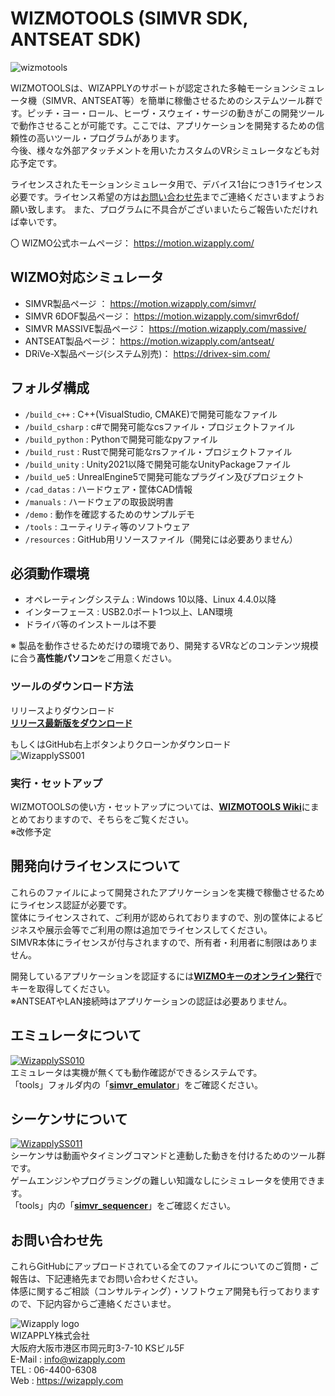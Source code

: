 WIZMOTOOLS (SIMVR SDK, ANTSEAT SDK)
==================

![wizmotools](resources/wizmotools.jpg)

WIZMOTOOLSは、WIZAPPLYのサポートが認定された多軸モーションシミュレータ機（SIMVR、ANTSEAT等）を簡単に稼働させるためのシステムツール群です。ピッチ・ヨー・ロール、ヒーヴ・スウェイ・サージの動きがこの開発ツールで動作させることが可能です。ここでは、アプリケーションを開発するための信頼性の高いツール・プログラムがあります。  
今後、様々な外部アタッチメントを用いたカスタムのVRシミュレータなども対応予定です。

ライセンスされたモーションシミュレータ用で、デバイス1台につき1ライセンス必要です。ライセンス希望の方は[お問い合わせ先](#お問い合わせ先)までご連絡くださいますようお願い致します。
また、プログラムに不具合がございまいたらご報告いただければ幸いです。

〇 WIZMO公式ホームページ： <https://motion.wizapply.com/>

## WIZMO対応シミュレータ
* SIMVR製品ページ ： <https://motion.wizapply.com/simvr/>
* SIMVR 6DOF製品ページ： <https://motion.wizapply.com/simvr6dof/>
* SIMVR MASSIVE製品ページ： <https://motion.wizapply.com/massive/>
* ANTSEAT製品ページ： <https://motion.wizapply.com/antseat/>
* DRiVe-X製品ページ(システム別売)： <https://drivex-sim.com/>

## フォルダ構成
* `/build_c++` : C++(VisualStudio, CMAKE)で開発可能なファイル
* `/build_csharp` : c#で開発可能なcsファイル・プロジェクトファイル
* `/build_python` : Pythonで開発可能なpyファイル
* `/build_rust` : Rustで開発可能なrsファイル・プロジェクトファイル
* `/build_unity` : Unity2021以降で開発可能なUnityPackageファイル
* `/build_ue5` : UnrealEngine5で開発可能なプラグイン及びプロジェクト
* `/cad_datas` : ハードウェア・筐体CAD情報
* `/manuals` : ハードウェアの取扱説明書
* `/demo` : 動作を確認するためのサンプルデモ
* `/tools` : ユーティリティ等のソフトウェア
* `/resources` : GitHub用リソースファイル（開発には必要ありません）

## 必須動作環境
* オペレーティングシステム : Windows 10以降、Linux 4.4.0以降
* インターフェース : USB2.0ポート1つ以上、LAN環境
* ドライバ等のインストールは不要

※ 製品を動作させるためだけの環境であり、開発するVRなどのコンテンツ規模に合う**高性能パソコン**をご用意ください。

### ツールのダウンロード方法
リリースよりダウンロード  
[**リリース最新版をダウンロード**](https://github.com/Wizapply/WIZMO-TOOLS/releases)

もしくはGitHub右上ボタンよりクローンかダウンロード  
![WizapplySS001](resources/screenshot_001.png)  

### 実行・セットアップ
WIZMOTOOLSの使い方・セットアップについては、[**WIZMOTOOLS Wiki**](https://github.com/Wizapply/WIZMOTOOLS/wiki "WIZMOTOOLS Wiki")にまとめておりますので、そちらをご覧ください。  
※改修予定

## 開発向けライセンスについて
これらのファイルによって開発されたアプリケーションを実機で稼働させるためにライセンス認証が必要です。  
筐体にライセンスされて、ご利用が認められておりますので、別の筐体によるビジネスや展示会等でご利用の際は追加でライセンスしてください。  
SIMVR本体にライセンスが付与されますので、所有者・利用者に制限はありません。  

開発しているアプリケーションを認証するには[**WIZMOキーのオンライン発行**](https://simvr.wizapply.com/simvrkeygen/)でキーを取得してください。  
※ANTSEATやLAN接続時はアプリケーションの認証は必要ありません。  

## エミュレータについて
[![WizapplySS010](resources/screenshot_010.png)](https://github.com/Wizapply/WIZMOTOOLS/tree/main/tools/simvr_emulator)   
エミュレータは実機が無くても動作確認ができるシステムです。  
「tools」フォルダ内の「[**simvr_emulator**](https://github.com/Wizapply/WIZMOTOOLS/tree/main/tools/simvr_emulator)」をご確認ください。

## シーケンサについて
[![WizapplySS011](resources/screenshot_011.jpg)](https://github.com/Wizapply/WIZMOTOOLS/tree/main/tools/simvr_sequencer)   
シーケンサは動画やタイミングコマンドと連動した動きを付けるためのツール群です。  
ゲームエンジンやプログラミングの難しい知識なしにシミュレータを使用できます。  
「tools」内の「[**simvr_sequencer**](https://github.com/Wizapply/WIZMOTOOLS/tree/main/tools/simvr_sequencer)」をご確認ください。

## お問い合わせ先
これらGitHubにアップロードされている全てのファイルについてのご質問・ご報告は、下記連絡先までお問い合わせください。  
体感に関するご相談（コンサルティング）・ソフトウェア開発も行っておりますので、下記内容からご連絡くださいませ。  

![Wizapply logo](resources/logo.png)  
WIZAPPLY株式会社  
大阪府大阪市港区市岡元町3-7-10 KSビル5F  
E-Mail : info@wizapply.com  
TEL : 06-4400-6308  
Web : <https://wizapply.com>  
